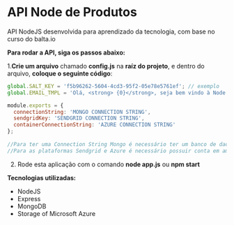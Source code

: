 # API Node de Produtos
API NodeJS desenvolvida para aprendizado da tecnologia, com base no curso do balta.io

**Para rodar a API, siga os passos abaixo:**

1.**Crie um arquivo** chamado **config.js** na **raíz do projeto**, e dentro do arquivo, **coloque o seguinte código**:
~~~javascript
global.SALT_KEY = 'f5b96262-5604-4cd3-95f2-05e78e5761ef'; // exemplo
global.EMAIL_TMPL = 'Olá, <strong> {0}</strong>, seja bem vindo à Node Store!';

module.exports = {
  connectionString: 'MONGO CONNECTION STRING',
  sendgridKey: 'SENDGRID CONNECTION STRING',
  containerConnectionString: 'AZURE CONNECTION STRING'
};
 
//Para ter uma Connection String Mongo é necessário ter um banco de dados executado localmente ou remoto. 
//Para as plataformas Sendgrid e Azure é necessário possuir conta em ambas as plataformas.
~~~
2. Rode esta aplicação com o comando **node app.js** ou **npm start**

**Tecnologias utilizadas:**
* NodeJS
* Express
* MongoDB
* Storage of Microsoft Azure
